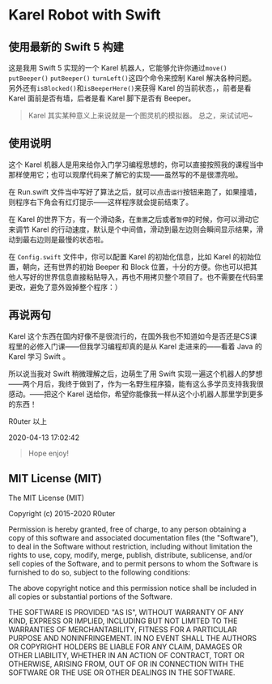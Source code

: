 # Karel Robot with Swift

使用最新的 Swift 5 构建
----
这是我用 Swift 5 实现的一个 Karel 机器人，它能够允许你通过`move()` `putBeeper()` `putBeeper()` `turnLeft()`这四个命令来控制 Karel 解决各种问题。
另外还有`isBlocked()`和`isBeeperHere()`来获得 Karel 的当前状态，，前者是看 Karel 面前是否有墙，后者是看 Karel 脚下是否有 Beeper。

>Karel 其实某种意义上来说就是一个图灵机的模拟器。
总之，来试试吧~


## 使用说明

这个 Karel 机器人是用来给你入门学习编程思想的，你可以直接按照我的课程当中那样使用它；也可以观摩代码来了解它的实现——虽然写的不是很漂亮啦。

在 Run.swift 文件当中写好了算法之后，就可以点击`运行`按钮来跑了，如果撞墙，则程序右下角会有红灯提示——这样程序就会提前结束了。

在 Karel 的世界下方，有一个滑动条，在`重置`之后或者`暂停`的时候，你可以滑动它来调节 Karel 的行动速度，默认是个中间值，滑动到最左边则会瞬间显示结果，滑动到最右边则是最慢的状态啦。

在 `Config.swift` 文件中，你可以配置 Karel 的初始化信息，比如 Karel 的初始位置，朝向，还有世界的初始 Beeper 和 Block 位置，十分的方便。你也可以把其他人写好的世界信息直接粘贴导入，再也不用拷贝整个项目了。也不需要在代码里更改，避免了意外毁掉整个程序：）


## 再说两句

Karel 这个东西在国内好像不是很流行的，在国外我也不知道如今是否还是CS课程里的必修入门课——但我学习编程却真的是从 Karel 走进来的——看着 Java 的 Karel 学习 Swift 。

所以说当我对 Swift 稍微理解之后，边萌生了用 Swift 实现一遍这个机器人的梦想——两个月后，我终于做到了，作为一名野生程序猿，能有这么多学员支持我我很感动。——把这个 Karel 送给你，希望你能像我一样从这个小机器人那里学到更多的东西！


R0uter 
以上

2020-04-13 17:02:42


>Hope enjoy!

## MIT License (MIT)

The MIT License (MIT)

Copyright (c) 2015-2020 R0uter

Permission is hereby granted, free of charge, to any person obtaining a copy
of this software and associated documentation files (the "Software"), to deal
in the Software without restriction, including without limitation the rights
to use, copy, modify, merge, publish, distribute, sublicense, and/or sell
copies of the Software, and to permit persons to whom the Software is
furnished to do so, subject to the following conditions:

The above copyright notice and this permission notice shall be included in all
copies or substantial portions of the Software.

THE SOFTWARE IS PROVIDED "AS IS", WITHOUT WARRANTY OF ANY KIND, EXPRESS OR
IMPLIED, INCLUDING BUT NOT LIMITED TO THE WARRANTIES OF MERCHANTABILITY,
FITNESS FOR A PARTICULAR PURPOSE AND NONINFRINGEMENT. IN NO EVENT SHALL THE
AUTHORS OR COPYRIGHT HOLDERS BE LIABLE FOR ANY CLAIM, DAMAGES OR OTHER
LIABILITY, WHETHER IN AN ACTION OF CONTRACT, TORT OR OTHERWISE, ARISING FROM,
OUT OF OR IN CONNECTION WITH THE SOFTWARE OR THE USE OR OTHER DEALINGS IN THE
SOFTWARE.
